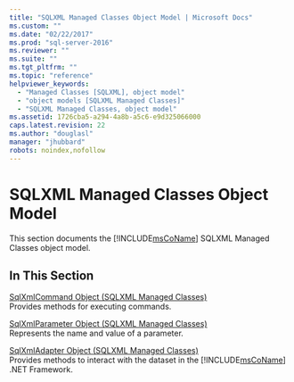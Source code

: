 ```yaml
---
title: "SQLXML Managed Classes Object Model | Microsoft Docs"
ms.custom: ""
ms.date: "02/22/2017"
ms.prod: "sql-server-2016"
ms.reviewer: ""
ms.suite: ""
ms.tgt_pltfrm: ""
ms.topic: "reference"
helpviewer_keywords: 
  - "Managed Classes [SQLXML], object model"
  - "object models [SQLXML Managed Classes]"
  - "SQLXML Managed Classes, object model"
ms.assetid: 1726cba5-a294-4a8b-a5c6-e9d325066000
caps.latest.revision: 22
ms.author: "douglasl"
manager: "jhubbard"
robots: noindex,nofollow
---
```

# SQLXML Managed Classes Object Model
  This section documents the [!INCLUDE[msCoName](../a9notintoc/includes/msconame-md.md)] SQLXML Managed Classes object model.  
  
## In This Section  
 [SqlXmlCommand Object &#40;SQLXML Managed Classes&#41;](../relational-databases/sqlxml-annotated-xsd-schemas-xpath-queries/net-framework-classes/sqlxml-managed-classes-sqlxmlcommand-object.md)  
 Provides methods for executing commands.  
  
 [SqlXmlParameter Object &#40;SQLXML Managed Classes&#41;](../relational-databases/sqlxml-annotated-xsd-schemas-xpath-queries/net-framework-classes/sqlxml-managed-classes-sqlxmlparameter-object.md)  
 Represents the name and value of a parameter.  
  
 [SqlXmlAdapter Object &#40;SQLXML Managed Classes&#41;](../relational-databases/sqlxml-annotated-xsd-schemas-xpath-queries/net-framework-classes/sqlxml-managed-classes-sqlxmladapter-object.md)  
 Provides methods to interact with the dataset in the [!INCLUDE[msCoName](../a9notintoc/includes/msconame-md.md)] .NET Framework.  
  
  